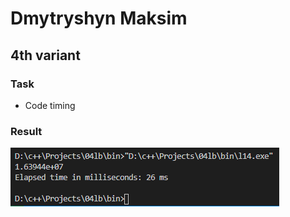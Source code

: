 # Dmytryshyn Maksim


## 4th variant


### Task


* Code timing


### Result


![res](../../docs/images/l14/res.png)
